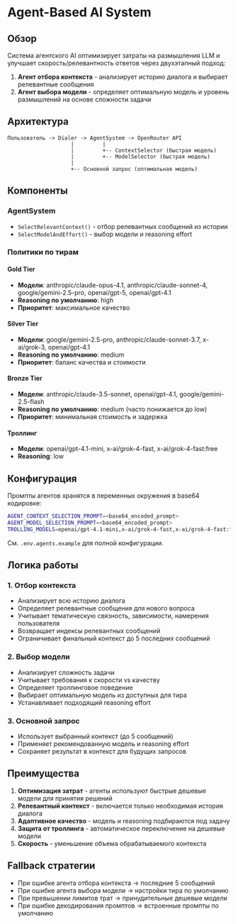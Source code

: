 # Agent-Based AI System

## Обзор

Система агентского AI оптимизирует затраты на размышления LLM и улучшает скорость/релевантность ответов через двухэтапный подход:

1. **Агент отбора контекста** - анализирует историю диалога и выбирает релевантные сообщения
2. **Агент выбора модели** - определяет оптимальную модель и уровень размышлений на основе сложности задачи

## Архитектура

```
Пользователь -> Dialer -> AgentSystem -> OpenRouter API
                    |         |
                    |         +-- ContextSelector (быстрая модель)
                    |         +-- ModelSelector (быстрая модель)  
                    |
                    +-- Основной запрос (оптимальная модель)
```

## Компоненты

### AgentSystem
- `SelectRelevantContext()` - отбор релевантных сообщений из истории
- `SelectModelAndEffort()` - выбор модели и reasoning effort

### Политики по тирам

#### Gold Tier
- **Модели**: anthropic/claude-opus-4.1, anthropic/claude-sonnet-4, google/gemini-2.5-pro, openai/gpt-5, openai/gpt-4.1
- **Reasoning по умолчанию**: high  
- **Приоритет**: максимальное качество

#### Silver Tier  
- **Модели**: google/gemini-2.5-pro, anthropic/claude-sonnet-3.7, x-ai/grok-3, openai/gpt-4.1
- **Reasoning по умолчанию**: medium
- **Приоритет**: баланс качества и стоимости

#### Bronze Tier
- **Модели**: anthropic/claude-3.5-sonnet, openai/gpt-4.1, google/gemini-2.5-flash
- **Reasoning по умолчанию**: medium (часто понижается до low)
- **Приоритет**: минимальная стоимость и задержка

#### Троллинг
- **Модели**: openai/gpt-4.1-mini, x-ai/grok-4-fast, x-ai/grok-4-fast:free
- **Reasoning**: low

## Конфигурация

Промпты агентов хранятся в переменных окружения в base64 кодировке:

```bash
AGENT_CONTEXT_SELECTION_PROMPT=<base64_encoded_prompt>
AGENT_MODEL_SELECTION_PROMPT=<base64_encoded_prompt>
TROLLING_MODELS=openai/gpt-4.1-mini,x-ai/grok-4-fast,x-ai/grok-4-fast:free
```

См. `.env.agents.example` для полной конфигурации.

## Логика работы

### 1. Отбор контекста
- Анализирует всю историю диалога
- Определяет релевантные сообщения для нового вопроса
- Учитывает тематическую связность, зависимости, намерения пользователя
- Возвращает индексы релевантных сообщений
- Ограничивает финальный контекст до 5 последних сообщений

### 2. Выбор модели
- Анализирует сложность задачи
- Учитывает требования к скорости vs качеству  
- Определяет троллинговое поведение
- Выбирает оптимальную модель из доступных для тира
- Устанавливает подходящий reasoning effort

### 3. Основной запрос
- Использует выбранный контекст (до 5 сообщений)
- Применяет рекомендованную модель и reasoning effort
- Сохраняет результат в контекст для будущих запросов

## Преимущества

1. **Оптимизация затрат** - агенты используют быстрые дешевые модели для принятия решений
2. **Релевантный контекст** - включается только необходимая история диалога  
3. **Адаптивное качество** - модель и reasoning подбираются под задачу
4. **Защита от троллинга** - автоматическое переключение на дешевые модели
5. **Скорость** - уменьшение объема обрабатываемого контекста

## Fallback стратегии

- При ошибке агента отбора контекста → последние 5 сообщений
- При ошибке агента выбора модели → настройки тира по умолчанию
- При превышении лимитов трат → принудительные дешевые модели
- При ошибке декодирования промптов → встроенные промпты по умолчанию